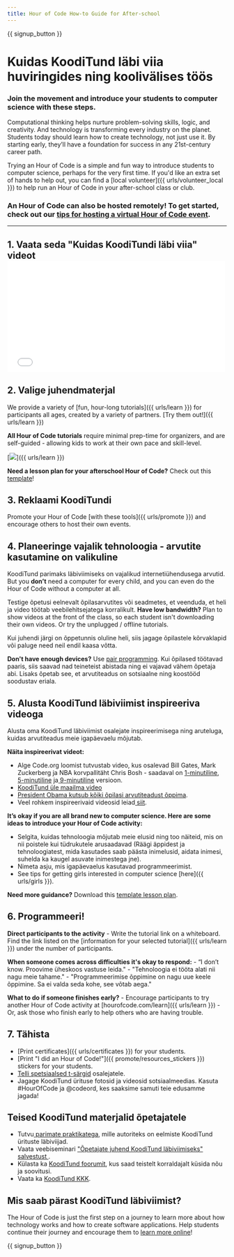 ```yaml
---
title: Hour of Code How-to Guide for After-school
---
```


{{ signup_button }}

# Kuidas KoodiTund läbi viia huviringides ning koolivälises töös

### Join the movement and introduce your students to computer science with these steps.

Computational thinking helps nurture problem-solving skills, logic, and creativity. And technology is transforming every industry on the planet. Students today should learn how to create technology, not just use it. By starting early, they’ll have a foundation for success in any 21st-century career path.

Trying an Hour of Code is a simple and fun way to introduce students to computer science, perhaps for the very first time. If you'd like an extra set of hands to help out, you can find a [local volunteer]({{ urls/volunteer_local }}) to help run an Hour of Code in your after-school class or club.

### An Hour of Code can also be hosted remotely! To get started, check out our [tips for hosting a virtual Hour of Code event](https://hourofcode.com/us/how-to/virtual).

* * *

## 1. Vaata seda "Kuidas KoodiTundi läbi viia" videot <iframe width="500" height="255" src="//www.youtube.com/embed/SrnvvWDm73k" frameborder="0" allowfullscreen mark="crwd-mark"></iframe> 

## 2. Valige juhendmaterjal

We provide a variety of [fun, hour-long tutorials]({{ urls/learn }}) for participants all ages, created by a variety of partners. [Try them out!]({{ urls/learn }})

**All Hour of Code tutorials** require minimal prep-time for organizers, and are self-guided - allowing kids to work at their own pace and skill-level.

[![](/images/fit-700/tutorials.png)]({{ urls/learn }})

**Need a lesson plan for your afterschool Hour of Code?** Check out this [template](/files/AfterschoolEducatorLessonPlanOutline.docx)!

## 3. Reklaami KoodiTundi

Promote your Hour of Code [with these tools]({{ urls/promote }}) and encourage others to host their own events.

## 4. Planeeringe vajalik tehnoloogia - arvutite kasutamine on valikuline

KoodiTund parimaks läbiviimiseks on vajalikud internetiühendusega arvutid. But you **don’t** need a computer for every child, and you can even do the Hour of Code without a computer at all.

Testige õpetusi eelnevalt õpilasarvutites või seadmetes, et veenduda, et heli ja video töötab veebilehitsejatega korralikult. **Have low bandwidth?** Plan to show videos at the front of the class, so each student isn't downloading their own videos. Or try the unplugged / offline tutorials.

Kui juhendi järgi on õppetunnis oluline heli, siis jagage õpilastele kõrvaklapid või paluge need neil endil kaasa võtta.

**Don't have enough devices?** Use [pair programming](https://www.youtube.com/watch?v=vgkahOzFH2Q). Kui õpilased töötavad paaris, siis saavad nad teineteist abistada ning ei vajavad vähem õpetaja abi. Lisaks õpetab see, et arvutiteadus on sotsiaalne ning koostööd soodustav eriala.

## 5. Alusta KoodiTund läbiviimist inspireeriva videoga

Alusta oma KoodiTund läbiviimist osalejate inspireerimisega ning aruteluga, kuidas arvutiteadus meie igapäevaelu mõjutab.

**Näita inspireerivat videot:**

- Alge Code.org loomist tutvustab video, kus osalevad Bill Gates, Mark Zuckerberg ja NBA korvpallitäht Chris Bosh - saadaval on [ 1-minutiline](https://www.youtube.com/watch?v=qYZF6oIZtfc), [5-minutiline](https://www.youtube.com/watch?v=nKIu9yen5nc) ja[ 9-minutiline](https://www.youtube.com/watch?v=dU1xS07N-FA) versioon.
- [KoodiTund üle maailma video](https://www.youtube.com/watch?v=KsOIlDT145A)
- [President Obama kutsub kõiki õpilasi arvutiteadust õppima](https://www.youtube.com/watch?v=6XvmhE1J9PY).
- Veel rohkem inspireerivaid videosid leiad[ siit](https://www.youtube.com/playlist?list=PLzdnOPI1iJNfpD8i4Sx7U0y2MccnrNZuP).

**It’s okay if you are all brand new to computer science. Here are some ideas to introduce your Hour of Code activity:**

- Selgita, kuidas tehnoloogia mõjutab meie elusid ning too näiteid, mis on nii poistele kui tüdrukutele arusaadavad (Räägi äppidest ja tehnoloogiatest, mida kasutades saab päästa inimelusid, aidata inimesi, suhelda ka kaugel asuvate inimestega jne).
- Nimeta asju, mis igapäevaelus kasutavad programmeerimist.
- See tips for getting girls interested in computer science [here]({{ urls/girls }}).

**Need more guidance?** Download this [template lesson plan](/files/AfterschoolEducatorLessonPlanOutline.docx).

## 6. Programmeeri!

**Direct participants to the activity** - Write the tutorial link on a whiteboard. Find the link listed on the [information for your selected tutorial]({{ urls/learn }}) under the number of participants.

**When someone comes across difficulties it's okay to respond:** - “I don’t know. Proovime üheskoos vastuse leida." - "Tehnoloogia ei tööta alati nii nagu meie tahame." - "Programmeerimise õppimine on nagu uue keele õppimine. Sa ei valda seda kohe, see võtab aega."

**What to do if someone finishes early?** - Encourage participants to try another Hour of Code activity at [hourofcode.com/learn]({{ urls/learn }}) - Or, ask those who finish early to help others who are having trouble.

## 7. Tähista

- [Print certificates]({{ urls/certificates }}) for your students.
- [Print "I did an Hour of Code!"]({{ promote/resources_stickers }}) stickers for your students.
- [Telli spetsiaalsed t-särgid](http://blog.code.org/post/132608499493/hour-of-code-shirts-and-more) osalejatele.
- Jagage KoodiTund ürituse fotosid ja videosid sotsiaalmeedias. Kasuta #HourOfCode ja @codeord, kes saaksime samuti teie edusamme jagada!

## Teised KoodiTund materjalid õpetajatele

- Tutvu[ parimate praktikatega](http://www.slideshare.net/TeachCode/hour-of-code-best-practices-for-successful-educators-51273466), mille autoriteks on eelmiste KoodiTund ürituste läbiviijad.
- Vaata veebiseminari [ "Õpetajate juhend KoodiTund läbiviimiseks" salvestust ](https://youtu.be/EJeMeSW2-Mw).
- Külasta ka [KoodiTund foorumit](http://forum.code.org/c/plc/hour-of-code), kus saad teistelt korraldajalt küsida nõu ja soovitusi.
- Vaata ka [KoodiTund KKK](https://support.code.org/hc/en-us/categories/200147083-Hour-of-Code).

## Mis saab pärast KoodiTund läbiviimist?

The Hour of Code is just the first step on a journey to learn more about how technology works and how to create software applications. Help students continue their journey and encourage them to [learn more online](/beyond)!

{{ signup_button }}